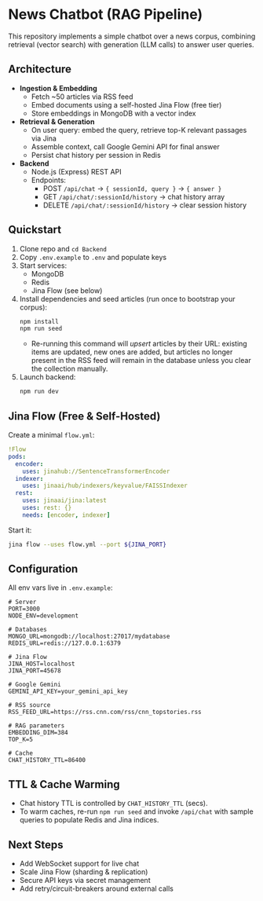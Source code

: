 # News Chatbot (RAG Pipeline)

This repository implements a simple chatbot over a news corpus, combining retrieval (vector search) with generation (LLM calls) to answer user queries.

## Architecture

- **Ingestion & Embedding**
  - Fetch ~50 articles via RSS feed
  - Embed documents using a self-hosted Jina Flow (free tier)
  - Store embeddings in MongoDB with a vector index
- **Retrieval & Generation**
  - On user query: embed the query, retrieve top-K relevant passages via Jina
  - Assemble context, call Google Gemini API for final answer
  - Persist chat history per session in Redis
- **Backend**
  - Node.js (Express) REST API
  - Endpoints:
    - POST   `/api/chat` → `{ sessionId, query }` → `{ answer }`
    - GET    `/api/chat/:sessionId/history` → chat history array
    - DELETE `/api/chat/:sessionId/history` → clear session history

## Quickstart

1. Clone repo and `cd Backend`
2. Copy `.env.example` to `.env` and populate keys
3. Start services:
   - MongoDB
   - Redis
   - Jina Flow (see below)
4. Install dependencies and seed articles (run once to bootstrap your corpus):
   ```bash
   npm install
   npm run seed
   ```
   - Re-running this command will *upsert* articles by their URL: existing items are updated, new ones are added, but articles no longer present in the RSS feed will remain in the database unless you clear the collection manually.
5. Launch backend:
   ```bash
   npm run dev
   ```

## Jina Flow (Free & Self-Hosted)

Create a minimal `flow.yml`:
```yaml
!Flow
pods:
  encoder:
    uses: jinahub://SentenceTransformerEncoder
  indexer:
    uses: jinaai/hub/indexers/keyvalue/FAISSIndexer
  rest:
    uses: jinaai/jina:latest
    uses: rest: {}
    needs: [encoder, indexer]
```
Start it:
```bash
jina flow --uses flow.yml --port ${JINA_PORT}
```

## Configuration

All env vars live in `.env.example`:
```dotenv
# Server
PORT=3000
NODE_ENV=development

# Databases
MONGO_URL=mongodb://localhost:27017/mydatabase
REDIS_URL=redis://127.0.0.1:6379

# Jina Flow
JINA_HOST=localhost
JINA_PORT=45678

# Google Gemini
GEMINI_API_KEY=your_gemini_api_key

# RSS source
RSS_FEED_URL=https://rss.cnn.com/rss/cnn_topstories.rss

# RAG parameters
EMBEDDING_DIM=384
TOP_K=5

# Cache
CHAT_HISTORY_TTL=86400
```

## TTL & Cache Warming

- Chat history TTL is controlled by `CHAT_HISTORY_TTL` (secs).
- To warm caches, re-run `npm run seed` and invoke `/api/chat` with sample queries to populate Redis and Jina indices.

## Next Steps

- Add WebSocket support for live chat
- Scale Jina Flow (sharding & replication)
- Secure API keys via secret management
- Add retry/circuit-breakers around external calls